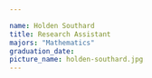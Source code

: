 ```yaml
---

name: Holden Southard
title: Research Assistant
majors: "Mathematics"
graduation_date: 
picture_name: holden-southard.jpg
---
```

    
    
